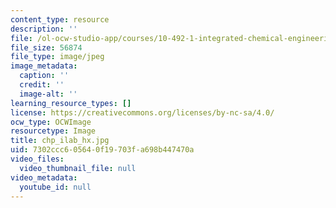 ```yaml
---
content_type: resource
description: ''
file: /ol-ocw-studio-app/courses/10-492-1-integrated-chemical-engineering-topics-i-process-control-by-design-fall-2004/7302ccc605640f19703fa698b447470a_chp_ilab_hx.jpg
file_size: 56874
file_type: image/jpeg
image_metadata:
  caption: ''
  credit: ''
  image-alt: ''
learning_resource_types: []
license: https://creativecommons.org/licenses/by-nc-sa/4.0/
ocw_type: OCWImage
resourcetype: Image
title: chp_ilab_hx.jpg
uid: 7302ccc6-0564-0f19-703f-a698b447470a
video_files:
  video_thumbnail_file: null
video_metadata:
  youtube_id: null
---
```

